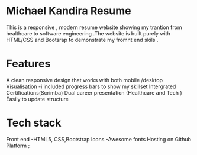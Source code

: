 # Michael Kandira Resume 
This is a responsive , modern resume website showing my trantion from healthcare to software engineering .The website is built purely  with HTML/CSS and Bootsrap to demonstrate my fromnt end skils .

# Features 
A clean responsive design that works with both mobile /desktop 
Visualisation -i included progress bars to show my skillset 
Intergrated Certifications(Scrimba)
Dual career presentation (Healthcare and Tech )
Easily to update structure 

# Tech stack 
Front end -HTML5, CSS,Bootstrap
Icons -Awesome fonts 
Hosting on Github Platform ;